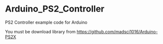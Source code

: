 Arduino_PS2_Controller
======================

PS2 Controller example code for Arduino

You must be download library from https://github.com/madsci1016/Arduino-PS2X
